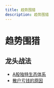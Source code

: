 ```yaml
---
title: 趋势围猎
description: 趋势围猎
---
```


# 趋势围猎

## 龙头战法

* [A股独特生态体系](./龙头战法/A股独特生态体系/)
* [散户亏钱的原因](./龙头战法/散户亏钱的原因/)
